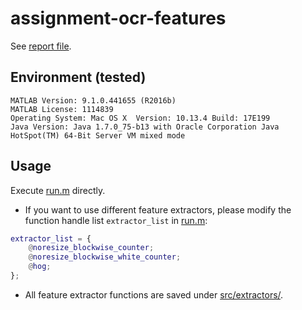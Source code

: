 # assignment-ocr-features

See [report file](report/report.pdf).

## Environment (tested)

```text
MATLAB Version: 9.1.0.441655 (R2016b)
MATLAB License: 1114839
Operating System: Mac OS X  Version: 10.13.4 Build: 17E199 
Java Version: Java 1.7.0_75-b13 with Oracle Corporation Java HotSpot(TM) 64-Bit Server VM mixed mode
```

## Usage

Execute [run.m](src/run.m) directly.

* If you want to use different feature extractors, please modify the function handle list `extractor_list` in [run.m](src/run.m):

```matlab
extractor_list = {
    @noresize_blockwise_counter;
    @noresize_blockwise_white_counter;
    @hog;
};
```

* All feature extractor functions are saved under [src/extractors/](src/extractors/).
